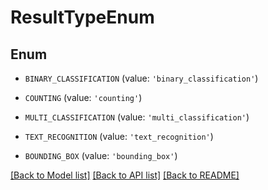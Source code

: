 # ResultTypeEnum


## Enum

* `BINARY_CLASSIFICATION` (value: `'binary_classification'`)

* `COUNTING` (value: `'counting'`)

* `MULTI_CLASSIFICATION` (value: `'multi_classification'`)

* `TEXT_RECOGNITION` (value: `'text_recognition'`)

* `BOUNDING_BOX` (value: `'bounding_box'`)

[[Back to Model list]](../README.md#documentation-for-models) [[Back to API list]](../README.md#documentation-for-api-endpoints) [[Back to README]](../README.md)


